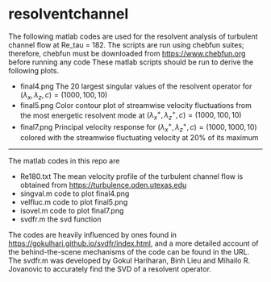 # resolventchannel
The following matlab codes are used for the resolvent analysis of turbulent channel flow at Re_tau = 182. The scripts are run using chebfun suites; therefore, chebfun must be downloaded from https://www.chebfun.org before running any code These matlab scripts should be run to derive the following plots.


- final4.png The 20 largest singular values of the resolvent operator for $(\lambda_x, \lambda_z, c) = (1000,100,10)$
- final5.png Color contour plot of streamwise velocity fluctuations from the most energetic resolvent mode at $(\lambda^+_x,\lambda^+_z,c) = (1000 ,100, 10)$
- final7.png Principal velocity response for $(\lambda^+_x,\lambda^+_z,c) = (1000 ,1000, 10)$ colored with the streamwise fluctuating velocity at 20% of its maximum

--- 

The matlab codes in this repo are 

- Re180.txt The mean velocity profile of the turbulent channel flow is obtained from https://turbulence.oden.utexas.edu
- singval.m code to plot final4.png
- velfluc.m code to plot final5.png
- isovel.m code to plot final7.png
- svdfr.m the svd function 

The codes are heavily influenced by ones found in https://gokulhari.github.io/svdfr/index.html, and a more detailed account of the behind-the-scene mechanisms of the code can be found in the URL. The svdfr.m was developed by Gokul Hariharan, Binh Lieu and Mihailo R. Jovanovic to accurately find the SVD of a resolvent operator. 

